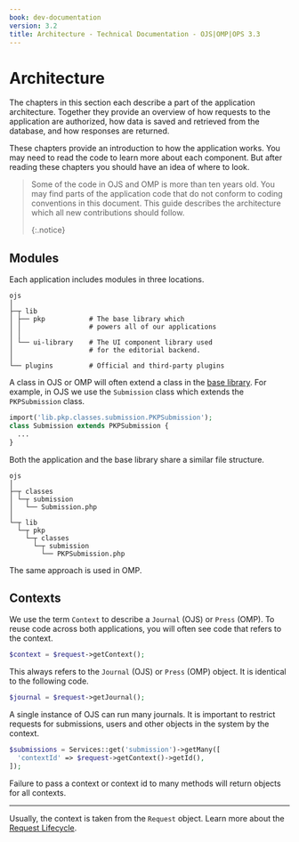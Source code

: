 ```yaml
---
book: dev-documentation
version: 3.2
title: Architecture - Technical Documentation - OJS|OMP|OPS 3.3
---
```


# Architecture

The chapters in this section each describe a part of the application architecture. Together they provide an overview of how requests to the application are authorized, how data is saved and retrieved from the database, and how responses are returned.

These chapters provide an introduction to how the application works. You may need to read the code to learn more about each component. But after reading these chapters you should have an idea of where to look.

> Some of the code in OJS and OMP is more than ten years old. You may find parts of the application code that do not conform to coding conventions in this document. This guide describes the architecture which all new contributions should follow. 
> 
> {:.notice}

## Modules

Each application includes modules in three locations.

```
ojs
│
├─┬ lib
│ ├── pkp           # The base library which
│ │                 # powers all of our applications
│ │
│ └── ui-library    # The UI component library used
│                   # for the editorial backend.
│
└── plugins         # Official and third-party plugins
```

A class in OJS or OMP will often extend a class in the [base library](https://github.com/pkp/pkp-lib/). For example, in OJS we use the `Submission` class which extends the `PKPSubmission` class.

```php
import('lib.pkp.classes.submission.PKPSubmission');
class Submission extends PKPSubmission {
  ...
}
```

Both the application and the base library share a similar file structure.

```
ojs
│
├─┬ classes
│ └─┬ submission
│   └── Submission.php
│
└─┬ lib
  └─┬ pkp
    └─┬ classes
      └─┬ submission
        └── PKPSubmission.php
```

The same approach is used in OMP.

## Contexts

We use the term `Context` to describe a `Journal` (OJS) or `Press` (OMP). To reuse code across both applications, you will often see code that refers to the context.

```php
$context = $request->getContext();
```

This always refers to the `Journal` (OJS) or `Press` (OMP) object. It is identical to the following code.

```php
$journal = $request->getJournal();
```

A single instance of OJS can run many journals. It is important to restrict requests for submissions, users and other objects in the system by the context.

```php
$submissions = Services::get('submission')->getMany([
  'contextId' => $request->getContext()->getId(),
]);
```

Failure to pass a context or context id to many methods will return objects for all contexts.

---

Usually, the context is taken from the `Request` object. Learn more about the [Request Lifecycle](./architecture-request).